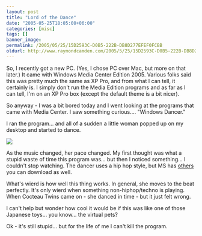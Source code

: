 ```yaml
---
layout: post
title: "Lord of the Dance"
date: "2005-05-25T18:05:00+06:00"
categories: [misc]
tags: []
banner_image: 
permalink: /2005/05/25/15D2593C-D0B5-222B-DB8D277EFEF0FCBB
oldurl: http://www.raymondcamden.com/2005/5/25/15D2593C-D0B5-222B-DB8D277EFEF0FCBB
---
```


So, I recently got a new PC. (Yes, I chose PC over Mac, but more on that later.) It came with Windows Media Center Edition 2005. Various folks said this was pretty much the same as XP Pro, and from what I can tell, it certainly is. I simply don't run the Media Edition programs and as far as I can tell, I'm on an XP Pro box (except the default theme is a bit nicer). 

So anyway - I was a bit bored today and I went looking at the programs that came with Media Center. I saw something curious.... "Windows Dancer." 

I ran the program... and all of a sudden a little woman popped up on my desktop and started to dance.

<img src="https://static.raymondcamden.com/images/dancer.jpg">

As the music changed, her pace changed. My first thought was what a stupid waste of time this program was... but then I noticed something... I couldn't stop watching. The dancer uses a hip hop style, but MS has <a href="http://www.microsoft.com/windowsxp/downloads/desktop/dancers.mspx">others</a> you can download as well.

What's wierd is how well this thing works. In general, she moves to the beat perfectly. It's only wierd when something non-hiphop/techno is playing. When Cocteau Twins came on - she danced in time - but it just felt wrong.

I can't help but wonder how cool it would be if this was like one of those Japanese toys... you know... the virtual pets?

Ok - it's still stupid... but for the life of me I can't kill the program.
